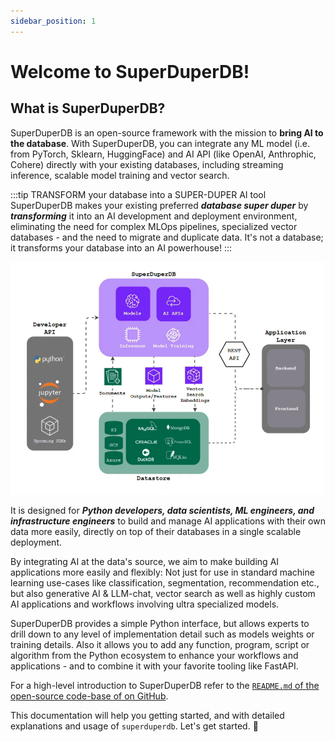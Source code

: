 ```yaml
---
sidebar_position: 1
---
```


# Welcome to SuperDuperDB!

## What is SuperDuperDB?

SuperDuperDB is an open-source framework with the mission to **bring AI to the database**. With SuperDuperDB, you can integrate any ML model (i.e. from PyTorch, Sklearn, HuggingFace) and AI API (like OpenAI, Anthrophic, Cohere) directly with your existing databases, including streaming inference, scalable model training and vector search.

:::tip TRANSFORM your database into a SUPER-DUPER AI tool
SuperDuperDB makes your existing preferred ***database super duper*** by ***transforming*** it into an AI development and deployment environment, eliminating the need for complex MLOps pipelines, specialized vector databases - and the need to migrate and duplicate data. It's not a database; it transforms your database into an AI powerhouse!
:::


![](/img/superduperdb.gif)

It is designed for ***Python developers, data scientists, ML engineers, and infrastructure engineers*** to build and manage AI applications with their own data more easily, directly on top of their databases in a single scalable deployment.

By integrating AI at the data's source, we aim to make building AI applications more easily and flexibly: Not just for use in standard machine learning use-cases like classification, segmentation, recommendation etc., but also generative AI & LLM-chat, vector search as well as highly custom AI applications and workflows involving ultra specialized models.

SuperDuperDB provides a simple Python interface, but allows experts to drill down to any level of implementation detail such as models weights or training details. Also it allows you to add any function, program, script or algorithm from the Python ecosystem to enhance your workflows and applications - and to combine it with your favorite tooling like FastAPI.

For a high-level introduction to SuperDuperDB refer to the [`README.md` of the open-source code-base of on GitHub](https://github.com/SuperDuperDB/superduperdb).

This documentation will help you getting started, and with detailed explanations and usage of `superduperdb`. Let's get started. 🚀